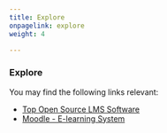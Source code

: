```yaml
---
title: Explore
onpagelink: explore
weight: 4

---
```


### **Explore**

You may find the following links relevant:

- [Top Open Source LMS Software](https://products.containerize.com/lms/)
- [Moodle - E-learning System](https://products.containerize.com/lms/moodle/)
 
